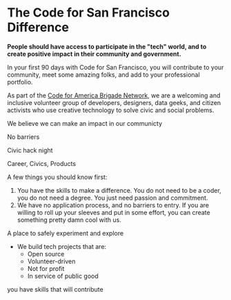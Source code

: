 # The Code for San Francisco Difference

**People should have access to participate in the "tech" world, and to create positive impact in their community and government.**&#x20;



In your first 90 days with Code for San Francisco, you will contribute to your community, meet some amazing folks, and add to your professional portfolio.

As part of the [Code for America Brigade Network](https://brigade.codeforamerica.org/), we are a welcoming and inclusive volunteer group of developers, designers, data geeks, and citizen activists who use creative technology to solve civic and social problems.

We believe we can make an impact in our communicty

No barriers

Civic hack night

Career, Civics, Products

A few things you should know first:

1. You have the skills to make a difference. You do not need to be a coder, you do not need a degree. You just need passion and commitment.
2. We have no application process, and no barriers to entry. If you are willing to roll up your sleeves and put in some effort, you can create something pretty damn cool with us.

A place to safely experiment and explore

* We build tech projects that are:
  * Open source
  * Volunteer-driven
  * Not for profit
  * In service of public good

you have skills that will contribute
